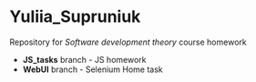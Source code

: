 # Yuliia_Supruniuk
Repository for _Software development theory_ course homework

- **JS_tasks** branch - JS homework 
- **WebUI** branch - Selenium Home task
